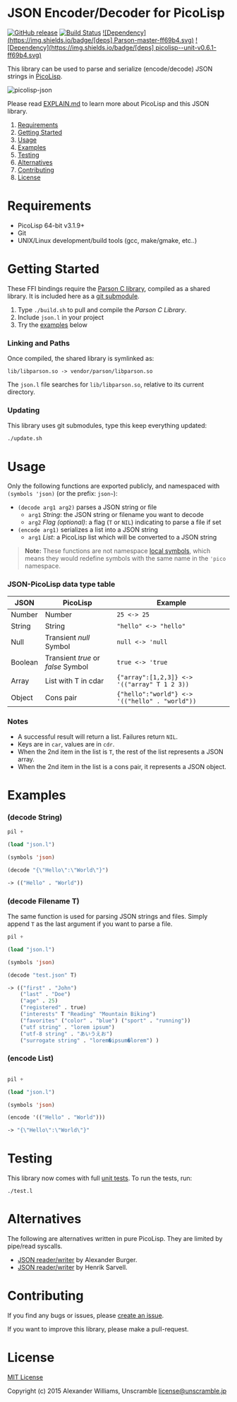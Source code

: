 # JSON Encoder/Decoder for PicoLisp

[![GitHub release](https://img.shields.io/github/release/aw/picolisp-json.svg)](https://github.com/aw/picolisp-json) [![Build Status](https://travis-ci.org/aw/picolisp-json.svg?branch=master)](https://travis-ci.org/aw/picolisp-json) [![Dependency](https://img.shields.io/badge/[deps] Parson-master-ff69b4.svg)](https://github.com/kgabis/parson) [![Dependency](https://img.shields.io/badge/[deps] picolisp--unit-v0.6.1-ff69b4.svg)](https://github.com/aw/picolisp-unit.git)

This library can be used to parse and serialize (encode/decode) JSON strings in [PicoLisp](http://picolisp.com/).

![picolisp-json](https://cloud.githubusercontent.com/assets/153401/6571543/56e31e44-c701-11e4-99f0-c2c51fd8061b.png)

Please read [EXPLAIN.md](EXPLAIN.md) to learn more about PicoLisp and this JSON library.

  1. [Requirements](#requirements)
  2. [Getting Started](#getting-started)
  3. [Usage](#usage)
  4. [Examples](#examples)
  5. [Testing](#testing)
  6. [Alternatives](#alternatives)
  7. [Contributing](#contributing)
  8. [License](#license)

# Requirements

  * PicoLisp 64-bit v3.1.9+
  * Git
  * UNIX/Linux development/build tools (gcc, make/gmake, etc..)

# Getting Started

These FFI bindings require the [Parson C library](https://github.com/kgabis/parson), compiled as a shared library. It is included here as a [git submodule](http://git-scm.com/book/en/v2/Git-Tools-Submodules).

  1. Type `./build.sh` to pull and compile the _Parson C Library_.
  2. Include `json.l` in your project
  3. Try the [examples](#examples) below

### Linking and Paths

Once compiled, the shared library is symlinked as:

    lib/libparson.so -> vendor/parson/libparson.so

The `json.l` file searches for `lib/libparson.so`, relative to its current directory.

### Updating

This library uses git submodules, type this keep everything updated:

    ./update.sh

# Usage

Only the following functions are exported publicly, and namespaced with `(symbols 'json)` (or the prefix: `json~`):

  * `(decode arg1 arg2)` parses a JSON string or file
    - `arg1` _String_: the JSON string or filename you want to decode
    - `arg2` _Flag (optional)_: a flag (`T` or `NIL`) indicating to parse a file if set
  * `(encode arg1)` serializes a list into a JSON string
    - `arg1` _List_: a PicoLisp list which will be converted to a JSON string

> **Note:** These functions are not namespace [local symbols](http://software-lab.de/doc/refL.html#local), which means they would redefine symbols with the same name in the `'pico` namespace.

### JSON-PicoLisp data type table

| JSON | PicoLisp | Example |
| ---- | -------- | ------- |
| Number | Number | `25 <-> 25` |
| String | String | `"hello" <-> "hello"` |
| Null | Transient _null_ Symbol | `null <-> 'null` |
| Boolean | Transient _true_ or _false_ Symbol | `true <-> 'true` |
| Array | List with T in cdar | `{"array":[1,2,3]} <-> '(("array" T 1 2 3))` |
| Object | Cons pair | `{"hello":"world"} <-> '(("hello" . "world"))` |

### Notes

  * A successful result will return a list. Failures return `NIL`.
  * Keys are in `car`, values are in `cdr`.
  * When the 2nd item in the list is `T`, the rest of the list represents a JSON array.
  * When the 2nd item in the list is a cons pair, it represents a JSON object.

# Examples

### (decode String)

```lisp
pil +

(load "json.l")

(symbols 'json)

(decode "{\"Hello\":\"World\"}")

-> (("Hello" . "World"))
```

### (decode Filename T)

The same function is used for parsing JSON strings and files.
Simply append `T` as the last argument if you want to parse a file.

```lisp
pil +

(load "json.l")

(symbols 'json)

(decode "test.json" T)

-> (("first" . "John")
    ("last" . "Doe")
    ("age" . 25)
    ("registered" . true)
    ("interests" T "Reading" "Mountain Biking")
    ("favorites" ("color" . "blue") ("sport" . "running"))
    ("utf string" . "lorem ipsum")
    ("utf-8 string" . "あいうえお")
    ("surrogate string" . "lorem�ipsum�lorem") )
```

### (encode List)

```lisp

pil +

(load "json.l")

(symbols 'json)

(encode '(("Hello" . "World")))

-> "{\"Hello\":\"World\"}"
```

# Testing

This library now comes with full [unit tests](https://github.com/aw/picolisp-unit). To run the tests, run:

    ./test.l

# Alternatives

The following are alternatives written in pure PicoLisp. They are limited by pipe/read syscalls.

* [JSON reader/writer](http://rosettacode.org/wiki/JSON#PicoLisp) by Alexander Burger.
* [JSON reader/writer](https://bitbucket.org/hsarvell/ext/src/9d6e5a15c5ce7cb47033e0082ef70aee6c4c8dd7/json.l?at=default) by Henrik Sarvell.

# Contributing

If you find any bugs or issues, please [create an issue](https://github.com/aw/picolisp-json/issues/new).

If you want to improve this library, please make a pull-request.

# License

[MIT License](LICENSE)

Copyright (c) 2015 Alexander Williams, Unscramble <license@unscramble.jp>
